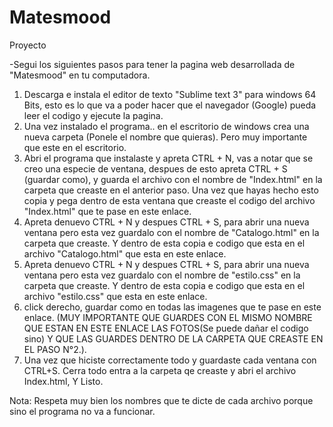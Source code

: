 # Matesmood
Proyecto

-Segui los siguientes pasos para tener la pagina web desarrollada de "Matesmood" en tu computadora.

1. Descarga e instala el editor de texto "Sublime text 3" para windows 64 Bits, esto es lo que va a poder hacer que el navegador (Google) pueda leer el codigo y ejecute la pagina.
2. Una vez instalado el programa.. en el escritorio de windows crea una nueva carpeta (Ponele el nombre que quieras). Pero muy importante que este en el escritorio.
3. Abri el programa que instalaste y apreta CTRL + N, vas a notar que se creo una especie de ventana, despues de esto apreta CTRL + S (guardar como), y guarda el archivo con el nombre de "Index.html" en la carpeta que creaste en el anterior paso. Una vez que hayas hecho esto copia y pega dentro de esta ventana que creaste el codigo del archivo "Index.html" que te pase en este enlace.
4. Apreta denuevo CTRL + N y despues CTRL + S, para abrir una nueva ventana pero esta vez guardalo con el nombre de "Catalogo.html" en la carpeta que creaste. Y dentro de esta copia e codigo que esta en el archivo "Catalogo.html" que esta en este enlace.
5. Apreta denuevo CTRL + N y despues CTRL + S, para abrir una nueva ventana pero esta vez guardalo con el nombre de "estilo.css" en la carpeta que creaste. Y dentro de esta copia e codigo que esta en el archivo "estilo.css" que esta en este enlace.
6. click derecho, guardar como en todas las imagenes que te pase en este enlace. (MUY IMPORTANTE QUE GUARDES CON EL MISMO NOMBRE QUE ESTAN EN ESTE ENLACE LAS FOTOS(Se puede dañar el codigo sino) Y QUE LAS GUARDES DENTRO DE LA CARPETA QUE CREASTE EN EL PASO N°2.).
7. Una vez que hiciste correctamente todo y guardaste cada ventana con CTRL+S. Cerra todo entra a la carpeta qe creaste y abri el archivo Index.html, Y Listo.




Nota: Respeta muy bien los nombres que te dicte de cada archivo porque sino el programa no va a funcionar.
